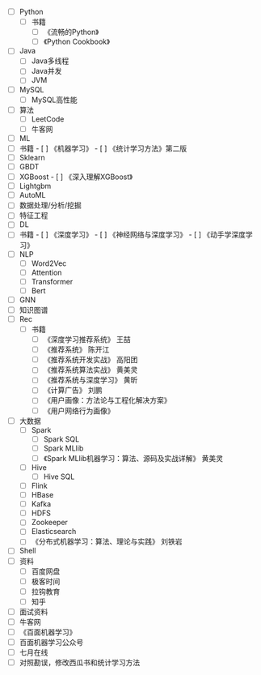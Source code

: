 - [ ] Python
  - [ ] 书籍
    - [ ] 《流畅的Python》
    - [ ] 《Python Cookbook》
- [ ] Java
    - [ ] Java多线程
    - [ ] Java并发
    - [ ] JVM
- [ ] MySQL
  - [ ] MySQL高性能  
- [ ] 算法
  - [ ] LeetCode
  - [ ] 牛客网
- [ ]  ML
  - [ ]  书籍
    - [ ] 《机器学习》
    - [ ] 《统计学习方法》第二版
  - [ ]  Sklearn 
  - [ ]  GBDT
  - [ ]  XGBoost
    - [ ]  《深入理解XGBoost》
  - [ ]  Lightgbm
  - [ ]  AutoML
  - [ ]  数据处理/分析/挖掘
  - [ ]  特征工程
- [ ]  DL
  - [ ]  书籍
    - [ ]  《深度学习》
    - [ ]  《神经网络与深度学习》
    - [ ]  《动手学深度学习》
  - [ ] NLP
    - [ ] Word2Vec
    - [ ] Attention
    - [ ] Transformer
    - [ ] Bert  
  - [ ] GNN
  - [ ] 知识图谱 
- [ ] Rec
  - [ ] 书籍
    - [ ] 《深度学习推荐系统》 王喆
    - [ ] 《推荐系统》 陈开江
    - [ ] 《推荐系统开发实战》 高阳团
    - [ ] 《推荐系统算法实战》 黄美灵
    - [ ] 《推荐系统与深度学习》 黄昕
    - [ ] 《计算广告》 刘鹏
    - [ ] 《用户画像：方法论与工程化解决方案》
    - [ ] 《用户网络行为画像》
- [ ] 大数据
  - [ ] Spark
    - [ ]  Spark SQL  
    - [ ]  Spark MLlib
      - [ ] 《Spark MLlib机器学习：算法、源码及实战详解》  黄美灵  
  - [ ] Hive
    - [ ] Hive SQL
  - [ ] Flink
  - [ ] HBase
  - [ ] Kafka   
  - [ ] HDFS
  - [ ] Zookeeper
  - [ ] Elasticsearch
  - [ ] 《分布式机器学习：算法、理论与实践》 刘铁岩
- [ ] Shell
- [ ] 资料
  - [ ] 百度网盘
  - [ ] 极客时间
  - [ ] 拉钩教育
  - [ ] 知乎
- [ ] 面试资料
 - [ ] 牛客网
 - [ ] 《百面机器学习》
 - [ ] 百面机器学习公众号
 - [ ] 七月在线
- [ ] 对照勘误，修改西瓜书和统计学习方法
